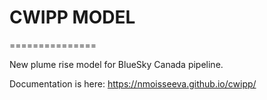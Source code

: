 # CWIPP MODEL
===============


New plume rise model for BlueSky Canada pipeline. 

Documentation is here: https://nmoisseeva.github.io/cwipp/
